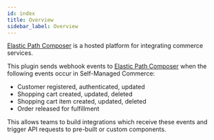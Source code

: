 ```yaml
---
id: index
title: Overview
sidebar_label: Overview
---
```


[Elastic Path Composer](https://elasticpath.dev/docs/composer) is a hosted platform for integrating commerce services.

This plugin sends webhook events to [Elastic Path Composer](https://elasticpath.dev/docs/composer) when the following events occur in Self-Managed Commerce:

- Customer registered, authenticated, updated
- Shopping cart created, updated, deleted
- Shopping cart item created, updated, deleted
- Order released for fulfillment

This allows teams to build integrations which receive these events and trigger API requests to pre-built or custom components.
